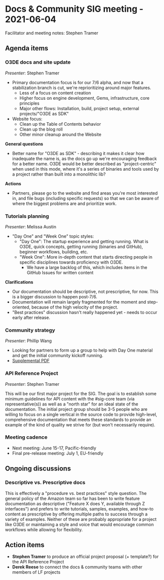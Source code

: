 # Docs & Community SIG meeting - 2021-06-04

Facilitator and meeting notes: Stephen Tramer

## Agenda items

### O3DE docs and site update

*Presenter*: Stephen Tramer

* Primary documentation focus is for our 7/6 alpha, and now that a stabilization branch is cut, we're reprioritizing around major features.
  * Less of a focus on content creation
  * Higher focus on engine development, Gems, infrastructure, core principles
  * Major other flows: Installation, build, project setup, external projects/"O3DE as SDK"
* Website focus:
  * Clean up the Table of Contents behavior
  * Clean up the blog roll
  * Other minor cleanup around the Website

**General questions**

* Better name for "O3DE as SDK" - describing it makes it clear how inadequate the name is, as the docs go up we're encouraging feedback
  for a better name. O3DE would be better described as "project-centric" when used in this mode, where it's a series of binaries and tools
  used by a project rather than built into a monolithic lib?

**Actions**

* Partners, please go to the website and find areas you're most interested in, and file bugs (including specific requests)
  so that we can be aware of where the biggest problems are and prioritize work.

### Tutorials planning

*Presenter*: Melissa Austin

* "Day One" and "Week One" topic styles:
  * "Day One": The startup experience and getting running. What is O3DE, quick concepts, getting running (binaries and GitHub), beginner workflows, building, etc.
  * "Week One": More in-depth content that starts directing people in specific disciplines towards proficiency with O3DE.
    * We have a large backlog of this, which includes items in the GitHub Issues for written content

**Clarifications**

* Our documentation should be descriptive, not prescriptive, for now. This is a bigger discussion to happen post-7/6.
* Documentation will remain largely fragmented for the moment and step-oriented, because of the high velocity of the project.
* "Best practices" discussion hasn't really happened yet - needs to occur early after release.

### Community strategy

*Presenter*: Phillip Wang

* Looking for partners to form up a group to help with Day One material and get the initial community kickoff running.
* [Supplemental PDF](resources/early-community-strategy-20210604.pdf)

### API Reference Project

*Presenter*: Stephen Tramer

This will be our first major project for the SIG. The goal is to establish some minimum guidelines for API content with the
\#sig-core team (via representative(s)) as well as a "north star" for an ideal state of the documentation. The initial project
group should be 3-5 people who are willing to focus on a single vertical in the source code to provide high-level, comprehensive
documentation that meets these standards to provide an example of the kind of quality we strive for (but won't necessarily require).

### Meeting cadence

* Next meeting: June 15-17, Pacific-friendly
* Final pre-release meeting: July 1, EU-friendly

## Ongoing discussions

### Descriptive vs. Prescriptive docs

This is effectively a "procedure vs. best practices" style question. The general policy of the
Amazon team so far has been to write feature documentation as descriptive ("Feature X does Y, available through Z interfaces") and
prefers to write tutorials, samples, examples, and how-to content as prescriptive by offering multiple paths to success through
a variety of examples. Neither of these are probably appropriate for a project like O3DE or maintaining a style and voice that
would encourage common workflows while allowing for flexibility.

## Action items

* **Stephen Tramer** to produce an official project proposal (+ template?) for the API Reference Project
* **Derek Reese** to connect the docs & community teams with other members of LF projects
